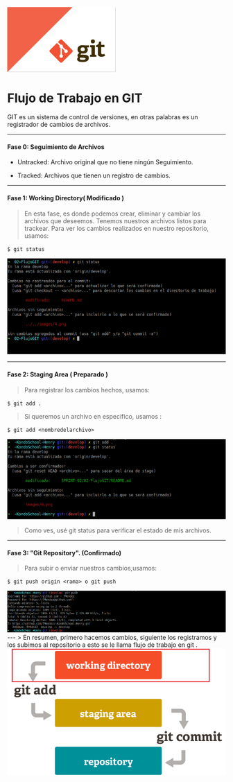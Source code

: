 <img src="/images/1.png" width="250">

# Flujo de Trabajo en GIT

 GIT es un sistema de control de versiones, en otras palabras es un registrador de cambios de archivos.


---
#### Fase 0: Seguimiento de Archivos

- Untracked: Archivo original que no tiene ningún Seguimiento.

- Tracked: Archivos que tienen un registro de cambios.

---

#### Fase 1: Working Directory( Modificado )

  > En esta fase, es donde podemos crear, eliminar y cambiar los archivos que deseemos. Tenemos nuestros archivos listos para trackear.
  Para ver los cambios realizados en nuestro repositorio, usamos:
 ~~~
 $ git status
 ~~~

<img src="/images/5.png" width="600">

---

#### Fase 2: Staging Area ( Preparado )

> Para registrar los cambios hechos, usamos:
~~~
$ git add .
~~~

 >Si queremos un archivo en especifico, usamos :
~~~
$ git add <nombredelarchivo>
~~~  

<img src="/images/6.png" width="600" >

>Como ves, usé git status para verificar el estado de mis archivos.
---
#### Fase 3: "Git Repository". (Confirmado)

>Para subir o enviar nuestros cambios,usamos:

~~~
$ git push origin <rama> o git push
~~~  
<img src="/images/7.png" width="600">
---
> En resumen, primero hacemos cambios, siguiente los registramos y los subimos al repositorio a esto se le llama flujo de trabajo en git .
<img src="/images/flow.png" width="600">
